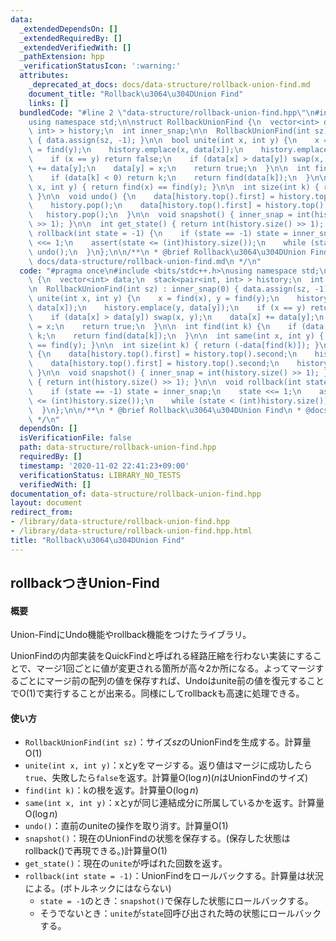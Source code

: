 ```yaml
---
data:
  _extendedDependsOn: []
  _extendedRequiredBy: []
  _extendedVerifiedWith: []
  _pathExtension: hpp
  _verificationStatusIcon: ':warning:'
  attributes:
    _deprecated_at_docs: docs/data-structure/rollback-union-find.md
    document_title: "Rollback\u3064\u304DUnion Find"
    links: []
  bundledCode: "#line 2 \"data-structure/rollback-union-find.hpp\"\n#include <bits/stdc++.h>\n\
    using namespace std;\n\nstruct RollbackUnionFind {\n  vector<int> data;\n  stack<pair<int,\
    \ int> > history;\n  int inner_snap;\n\n  RollbackUnionFind(int sz) : inner_snap(0)\
    \ { data.assign(sz, -1); }\n\n  bool unite(int x, int y) {\n    x = find(x), y\
    \ = find(y);\n    history.emplace(x, data[x]);\n    history.emplace(y, data[y]);\n\
    \    if (x == y) return false;\n    if (data[x] > data[y]) swap(x, y);\n    data[x]\
    \ += data[y];\n    data[y] = x;\n    return true;\n  }\n\n  int find(int k) {\n\
    \    if (data[k] < 0) return k;\n    return find(data[k]);\n  }\n\n  int same(int\
    \ x, int y) { return find(x) == find(y); }\n\n  int size(int k) { return (-data[find(k)]);\
    \ }\n\n  void undo() {\n    data[history.top().first] = history.top().second;\n\
    \    history.pop();\n    data[history.top().first] = history.top().second;\n \
    \   history.pop();\n  }\n\n  void snapshot() { inner_snap = int(history.size()\
    \ >> 1); }\n\n  int get_state() { return int(history.size() >> 1); }\n\n  void\
    \ rollback(int state = -1) {\n    if (state == -1) state = inner_snap;\n    state\
    \ <<= 1;\n    assert(state <= (int)history.size());\n    while (state < (int)history.size())\
    \ undo();\n  }\n};\n\n/**\n * @brief Rollback\u3064\u304DUnion Find\n * @docs\
    \ docs/data-structure/rollback-union-find.md\n */\n"
  code: "#pragma once\n#include <bits/stdc++.h>\nusing namespace std;\n\nstruct RollbackUnionFind\
    \ {\n  vector<int> data;\n  stack<pair<int, int> > history;\n  int inner_snap;\n\
    \n  RollbackUnionFind(int sz) : inner_snap(0) { data.assign(sz, -1); }\n\n  bool\
    \ unite(int x, int y) {\n    x = find(x), y = find(y);\n    history.emplace(x,\
    \ data[x]);\n    history.emplace(y, data[y]);\n    if (x == y) return false;\n\
    \    if (data[x] > data[y]) swap(x, y);\n    data[x] += data[y];\n    data[y]\
    \ = x;\n    return true;\n  }\n\n  int find(int k) {\n    if (data[k] < 0) return\
    \ k;\n    return find(data[k]);\n  }\n\n  int same(int x, int y) { return find(x)\
    \ == find(y); }\n\n  int size(int k) { return (-data[find(k)]); }\n\n  void undo()\
    \ {\n    data[history.top().first] = history.top().second;\n    history.pop();\n\
    \    data[history.top().first] = history.top().second;\n    history.pop();\n \
    \ }\n\n  void snapshot() { inner_snap = int(history.size() >> 1); }\n\n  int get_state()\
    \ { return int(history.size() >> 1); }\n\n  void rollback(int state = -1) {\n\
    \    if (state == -1) state = inner_snap;\n    state <<= 1;\n    assert(state\
    \ <= (int)history.size());\n    while (state < (int)history.size()) undo();\n\
    \  }\n};\n\n/**\n * @brief Rollback\u3064\u304DUnion Find\n * @docs docs/data-structure/rollback-union-find.md\n\
    \ */\n"
  dependsOn: []
  isVerificationFile: false
  path: data-structure/rollback-union-find.hpp
  requiredBy: []
  timestamp: '2020-11-02 22:41:23+09:00'
  verificationStatus: LIBRARY_NO_TESTS
  verifiedWith: []
documentation_of: data-structure/rollback-union-find.hpp
layout: document
redirect_from:
- /library/data-structure/rollback-union-find.hpp
- /library/data-structure/rollback-union-find.hpp.html
title: "Rollback\u3064\u304DUnion Find"
---
```

## rollbackつきUnion-Find

#### 概要

Union-FindにUndo機能やrollback機能をつけたライブラリ。

UnionFindの内部実装をQuickFindと呼ばれる経路圧縮を行わない実装にすることで、マージ1回ごとに値が変更される箇所が高々2か所になる。よってマージするごとにマージ前の配列の値を保存すれば、Undoはunite前の値を復元することで$\mathrm{O}(1)$で実行することが出来る。同様にしてrollbackも高速に処理できる。

#### 使い方

- `RollbackUnionFind(int sz)`：サイズ$sz$のUnionFindを生成する。計算量$\mathrm{O}(1)$
- `unite(int x, int y)`：xとyをマージする。返り値はマージに成功したら`true`、失敗したら`false`を返す。計算量$\mathrm{O}(\log n)$($n$はUnionFindのサイズ)
- `find(int k)`：kの根を返す。計算量$\mathrm{O}(\log n)$
- `same(int x, int y)`：xとyが同じ連結成分に所属しているかを返す。計算量$\mathrm{O}(\log n)$
- `undo()`：直前のuniteの操作を取り消す。計算量$\mathrm{O}(1)$
- `snapshot()`：現在のUnionFindの状態を保存する。(保存した状態はrollback()で再現できる。)計算量$\mathrm{O}(1)$
- `get_state()`：現在の`unite`が呼ばれた回数を返す。
- `rollback(int state = -1)`：UnionFindをロールバックする。計算量は状況による。(ボトルネックにはならない)
  - `state = -1`のとき：`snapshot()`で保存した状態にロールバックする。
  - そうでないとき：`unite`が`state`回呼び出された時の状態にロールバックする。